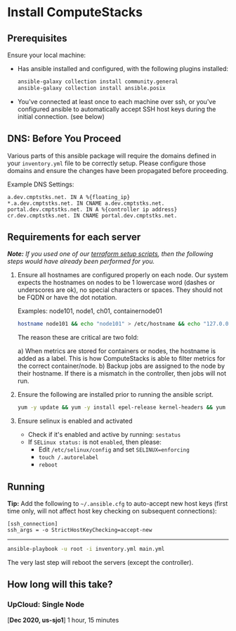 # Install ComputeStacks

## Prerequisites

Ensure your local machine:
  * Has ansible installed and configured, with the following plugins installed:

      ```bash
      ansible-galaxy collection install community.general
      ansible-galaxy collection install ansible.posix
      ```

  * You've connected at least once to each machine over ssh, or you've configured ansible to automatically accept SSH host keys during the initial connection. (see below)

## DNS: Before You Proceed

Various parts of this ansible package will require the domains defined in your `inventory.yml` file to be correctly setup. Please configure those domains and ensure the changes have been propagated before proceeding.

Example DNS Settings:

```
a.dev.cmptstks.net. IN A %{floating_ip}
*.a.dev.cmptstks.net. IN CNAME a.dev.cmptstks.net.
portal.dev.cmptstks.net. IN A %{controller ip address}
cr.dev.cmptstks.net. IN CNAME portal.dev.cmptstks.net.
```

## Requirements for each server

_**Note:** If you used one of our [terraform setup scripts](https://github.com/ComputeStacks?q=terraform&type=&language=), then the following steps would have already been performed for you._

1. Ensure all hostnames are configured properly on each node.
   Our system expects the hostnames on nodes to be 1 lowercase word (dashes or underscores are ok), no special characters or spaces. They should not be FQDN or have the dot notation.

   Examples: node101, node1, ch01, containernode01

   ```bash
   hostname node101 && echo "node101" > /etc/hostname && echo "127.0.0.1 node101" >> /etc/hosts
   ```

   The reason these are critical are two fold:

    a) When metrics are stored for containers or nodes, the hostname is added as a label. This is how ComputeStacks is able to filter metrics for the correct container/node.
    b) Backup jobs are assigned to the node by their hostname. If there is a mismatch in the controller, then jobs will not run.

2. Ensure the following are installed prior to running the ansible script.

    ```bash
    yum -y update && yum -y install epel-release kernel-headers && yum -y install ansible
    ```

3. Ensure selinux is enabled and activated

    * Check if it's enabled and active by running: `sestatus`
    * If `SELinux status:` is not `enabled`, then please:
      * Edit `/etc/selinux/config` and set `SELINUX=enforcing`
      * `touch /.autorelabel`
      * `reboot`

## Running


**Tip:** Add the following to `~/.ansible.cfg` to auto-accept new host keys (first time only, will not affect host key checking on subsequent connections):

```
[ssh_connection]
ssh_args = -o StrictHostKeyChecking=accept-new
```

***

```bash
ansible-playbook -u root -i inventory.yml main.yml
```

The very last step will reboot the servers (except the controller).


## How long will this take?

### UpCloud: Single Node

[**Dec 2020, us-sjo1**] 1 hour, 15 minutes